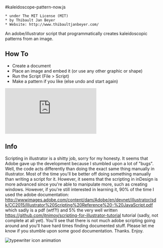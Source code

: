 #kaleidoscope-pattern-now.js

 	* under The MIT License (MIT)
 	* by Thibault Jan Beyer
	* Website: http://www.thibaultjanbeyer.com/

An adobe/illustrator script that programmatically creates kaleidoscopic patterns from an image.

How To
-----------------------------------

+ Create a document
+ Place an image and embed it (or use any other graphic or shape)
+ Run the Script (File > Script)
+ Make a pattern if you like (else undo and start again)

![kaleidoscope-pattern-now.js how to](http://kit.thibaultjanbeyer.com/scripts/illustrator/kaleidoscopics/kaleidoscope-pattern-now.js)

Info
---------------------

Scripting in illustrator is a shitty job, sorry for my honesty. It seems that Adobe gave up the development because I stumbled upon a lot of "bugs". Well, the code acts differently than doing the exact same thing manually in illustrator. Most of the time you'll be better off doing something manually than writing a script for it. However, it seems that the scripting in inDesign is more advanced since you're able to manipulate more, such as creating windows. However, if you're still interested in learning it, 90% of the time I used the adobe documentation: http://wwwimages.adobe.com/content/dam/Adobe/en/devnet/illustrator/sdk/CC2015/Illustrator%20Scripting%20Reference%20-%20JavaScript.pdf which sadly is a pdf (wtf?!) and 5% the very well written https://github.com/jtnimoy/scripting-for-illustrator-tutorial tutorial (sadly, not complete at all yet). You'll see that there is not much adobe scripting going around and you'll have hard times finding documented stuff. Please let me know if you stumble upon some good documentation. Thanks. Enjoy.

![typewriter icon animation](http://kit.thibaultjanbeyer.com/tools/carousel-slider.js/typewriter.gif)